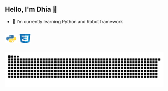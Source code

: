 ## Hello, I'm Dhia 👋

- 🌱 I’m currently learning Python and Robot framework


<div style="display: inline_block"><br>
  <img align="center" alt="Andressa-HTML" height="30" width="40" src=" https://raw.githubusercontent.com/devicons/devicon/master/icons/python/python-original.svg">
  <img align="center" alt="Andressa-CSS" height="30" width="40" src="https://raw.githubusercontent.com/devicons/devicon/master/icons/css3/css3-original.svg">

</div>

##

<div>
  
</div>

![Snake animation](https://github.com/andressampontes/andressampontes/blob/main/github-user-contribution.svg)
